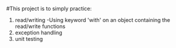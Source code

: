 #This project is to simply practice:
1. read/writing
    -Using keyword 'with' on an object containing the read/write functions
2. exception handling
3. unit testing